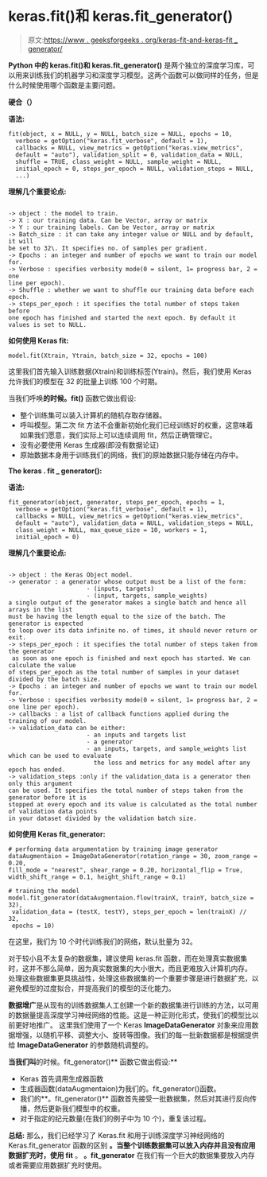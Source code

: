 # keras.fit()和 keras.fit_generator()

> 原文:[https://www . geeksforgeeks . org/keras-fit-and-keras-fit _ generator/](https://www.geeksforgeeks.org/keras-fit-and-keras-fit_generator/)

**Python 中的 keras.fit()和 keras.fit_generator()** 是两个独立的深度学习库，可以用来训练我们的机器学习和深度学习模型。这两个函数可以做同样的任务，但是什么时候使用哪个函数是主要问题。

**硬合（）**

**语法:**

```
fit(object, x = NULL, y = NULL, batch_size = NULL, epochs = 10,
  verbose = getOption("keras.fit_verbose", default = 1),
  callbacks = NULL, view_metrics = getOption("keras.view_metrics",
  default = "auto"), validation_split = 0, validation_data = NULL,
  shuffle = TRUE, class_weight = NULL, sample_weight = NULL,
  initial_epoch = 0, steps_per_epoch = NULL, validation_steps = NULL,
  ...)
```

**理解几个重要论点:**

```

-> object : the model to train.      
-> X : our training data. Can be Vector, array or matrix      
-> Y : our training labels. Can be Vector, array or matrix       
-> Batch_size : it can take any integer value or NULL and by default, it will
be set to 32\. It specifies no. of samples per gradient.      
-> Epochs : an integer and number of epochs we want to train our model for.      
-> Verbose : specifies verbosity mode(0 = silent, 1= progress bar, 2 = one
line per epoch).      
-> Shuffle : whether we want to shuffle our training data before each epoch.      
-> steps_per_epoch : it specifies the total number of steps taken before
one epoch has finished and started the next epoch. By default it values is set to NULL.

```

**如何使用 Keras fit:**

```
model.fit(Xtrain, Ytrain, batch_size = 32, epochs = 100)
```

这里我们首先输入训练数据(Xtrain)和训练标签(Ytrain)。然后，我们使用 Keras 允许我们的模型在 32 的批量上训练 100 个时期。

当我们呼唤**的时候。fit()** 函数它做出假设:

*   整个训练集可以装入计算机的随机存取存储器。
*   呼叫模型。第二次 fit 方法不会重新初始化我们已经训练好的权重，这意味着如果我们愿意，我们实际上可以连续调用 fit，然后正确管理它。
*   没有必要使用 Keras 生成器(即没有数据论证)
*   原始数据本身用于训练我们的网络，我们的原始数据只能存储在内存中。

 **The keras . fit _ generator():**

**语法:**

```
fit_generator(object, generator, steps_per_epoch, epochs = 1,
  verbose = getOption("keras.fit_verbose", default = 1),
  callbacks = NULL, view_metrics = getOption("keras.view_metrics",
  default = "auto"), validation_data = NULL, validation_steps = NULL,
  class_weight = NULL, max_queue_size = 10, workers = 1,
  initial_epoch = 0)
```

**理解几个重要论点:**

```

-> object : the Keras Object model.
-> generator : a generator whose output must be a list of the form:
                      - (inputs, targets)    
                      - (input, targets, sample_weights)
a single output of the generator makes a single batch and hence all arrays in the list 
must be having the length equal to the size of the batch. The generator is expected 
to loop over its data infinite no. of times, it should never return or exit.
-> steps_per_epoch : it specifies the total number of steps taken from the generator
 as soon as one epoch is finished and next epoch has started. We can calculate the value
of steps_per_epoch as the total number of samples in your dataset divided by the batch size.
-> Epochs : an integer and number of epochs we want to train our model for.
-> Verbose : specifies verbosity mode(0 = silent, 1= progress bar, 2 = one line per epoch).
-> callbacks : a list of callback functions applied during the training of our model.
-> validation_data can be either:
                      - an inputs and targets list
                      - a generator
                      - an inputs, targets, and sample_weights list which can be used to evaluate
                        the loss and metrics for any model after any epoch has ended.
-> validation_steps :only if the validation_data is a generator then only this argument
can be used. It specifies the total number of steps taken from the generator before it is 
stopped at every epoch and its value is calculated as the total number of validation data points
in your dataset divided by the validation batch size.

```

**如何使用 Keras fit_generator:**

```
# performing data argumentation by training image generator
dataAugmentaion = ImageDataGenerator(rotation_range = 30, zoom_range = 0.20, 
fill_mode = "nearest", shear_range = 0.20, horizontal_flip = True, 
width_shift_range = 0.1, height_shift_range = 0.1)

# training the model
model.fit_generator(dataAugmentaion.flow(trainX, trainY, batch_size = 32),
 validation_data = (testX, testY), steps_per_epoch = len(trainX) // 32,
 epochs = 10)

```

在这里，我们为 10 个时代训练我们的网络，默认批量为 32。

对于较小且不太复杂的数据集，建议使用 keras.fit 函数，而在处理真实数据集时，这并不那么简单，因为真实数据集的大小很大，而且更难放入计算机内存。
处理这些数据集更具挑战性，处理这些数据集的一个重要步骤是进行数据扩充，以避免模型的过度拟合，并提高我们的模型的泛化能力。

**数据增广**是从现有的训练数据集人工创建一个新的数据集进行训练的方法，以可用的数据量提高深度学习神经网络的性能。这是一种正则化形式，使我们的模型比以前更好地推广。
这里我们使用了一个 Keras **ImageDataGenerator** 对象来应用数据增强，以随机平移、调整大小、旋转等图像。我们的每一批新数据都是根据提供给 **ImageDataGenerator** 的参数随机调整的。

**当我们叫**的时候。fit_generator()** 函数它做出假设:**

*   Keras 首先调用生成器函数
*   生成器函数(dataAugmentaion)为我们的。fit_generator()函数。
*   我们的**。fit_generator()** 函数首先接受一批数据集，然后对其进行反向传播，然后更新我们模型中的权重。
*   对于指定的纪元数量(在我们的例子中为 10 个)，重复该过程。

**总结:**
那么，我们已经学习了 Keras.fit 和用于训练深度学习神经网络的 Keras.fit_generator 函数的区别
**。当整个训练数据集可以放入内存并且没有应用数据扩充时，使用 fit** 。
**。fit_generator** 在我们有一个巨大的数据集要放入内存或者需要应用数据扩充时使用。
